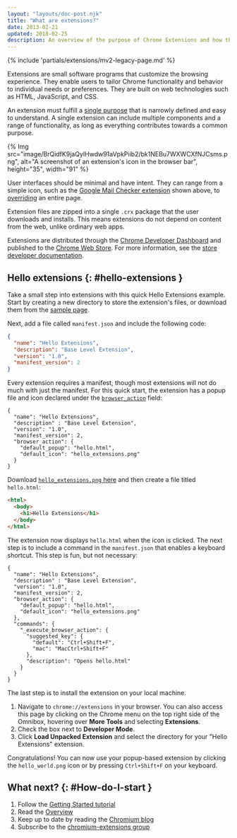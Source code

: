```yaml
---
layout: "layouts/doc-post.njk"
title: "What are extensions?"
date: 2013-02-21
updated: 2018-02-25
description: An overview of the purpose of Chrome Extensions and how they're developed.
---
```


{% include 'partials/extensions/mv2-legacy-page.md' %}

Extensions are small software programs that customize the browsing experience. They enable users to
tailor Chrome functionality and behavior to individual needs or preferences. They are built on web
technologies such as HTML, JavaScript, and CSS.

An extension must fulfill a [single purpose][1] that is narrowly defined and easy to understand. A
single extension can include multiple components and a range of functionality, as long as everything
contributes towards a common purpose.

{% Img src="image/BrQidfK9jaQyIHwdw91aVpkPiib2/bk1NEBu7WXWCXfNJCsms.png",
       alt="A screenshot of an extension's icon in the browser bar", height="35", width="91" %}

User interfaces should be minimal and have intent. They can range from a simple icon, such as the [Google
Mail Checker extension][2] shown above, to [overriding][3] an entire page.

Extension files are zipped into a single `.crx` package that the user downloads and installs. This
means extensions do not depend on content from the web, unlike ordinary web apps.

Extensions are distributed through the [Chrome Developer Dashboard][4] and published to the [Chrome
Web Store][5]. For more information, see the [store developer documentation][6].

## Hello extensions {: #hello-extensions }

Take a small step into extensions with this quick Hello Extensions example. Start by creating a new
directory to store the extension's files, or download them from the [sample page][7].

Next, add a file called `manifest.json` and include the following code:

```json
{
  "name": "Hello Extensions",
  "description": "Base Level Extension",
  "version": "1.0",
  "manifest_version": 2
}
```

Every extension requires a manifest, though most extensions will not do much with just the manifest.
For this quick start, the extension has a popup file and icon declared under the
[`browser_action`][8] field:

```json/5-8
{
  "name": "Hello Extensions",
  "description" : "Base Level Extension",
  "version": "1.0",
  "manifest_version": 2,
  "browser_action": {
    "default_popup": "hello.html",
    "default_icon": "hello_extensions.png"
  }
}
```

Download [`hello_extensions.png` here][9] and then create a file titled `hello.html`:

```html
<html>
  <body>
    <h1>Hello Extensions</h1>
  </body>
</html>
```

The extension now displays `hello.html` when the icon is clicked. The next step is to include a
command in the `manifest.json` that enables a keyboard shortcut. This step is fun, but not
necessary:

```json/9-17
{
  "name": "Hello Extensions",
  "description" : "Base Level Extension",
  "version": "1.0",
  "manifest_version": 2,
  "browser_action": {
    "default_popup": "hello.html",
    "default_icon": "hello_extensions.png"
  },
  "commands": {
    "_execute_browser_action": {
      "suggested_key": {
        "default": "Ctrl+Shift+F",
        "mac": "MacCtrl+Shift+F"
      },
      "description": "Opens hello.html"
    }
  }
}
```

The last step is to install the extension on your local machine.

1.  Navigate to `chrome://extensions` in your browser. You can also access this page by clicking on
    the Chrome menu on the top right side of the Omnibox, hovering over **More Tools** and selecting
    **Extensions**.
2.  Check the box next to **Developer Mode**.
3.  Click **Load Unpacked Extension** and select the directory for your "Hello Extensions"
    extension.

Congratulations! You can now use your popup-based extension by clicking the `hello_world.png` icon
or by pressing `Ctrl+Shift+F` on your keyboard.

## What next? {: #How-do-I-start }

1.  Follow the [Getting Started tutorial][10]
2.  Read the [Overview][11]
3.  Keep up to date by reading the [Chromium blog][12]
4.  Subscribe to the [chromium-extensions group][13]

[1]: /docs/extensions/mv2/single_purpose
[2]: /docs/extensions/mv2/samples#google-mail-checker
[3]: /docs/extensions/mv2/override
[4]: https://chrome.google.com/webstore/developer/dashboard
[5]: https://chrome.google.com/webstore
[6]: /docs/webstore
[7]: https://github.com/GoogleChrome/chrome-extensions-samples/tree/main/mv2-archive/tutorials/hello_extensions
[8]: /docs/extensions/reference/browserAction
[9]: https://storage.googleapis.com/web-dev-uploads/image/WlD8wC6g8khYWPJUsQceQkhXSlv1/gmKIT88Ha1z8VBMJFOOH.png
[10]: /docs/extensions/mv2/getstarted
[11]: /docs/extensions/mv2/overview
[12]: https://blog.chromium.org/
[13]: https://groups.google.com/a/chromium.org/group/chromium-extensions
